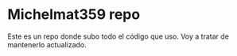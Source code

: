 # Michelmat359 repo

Este es un repo donde subo todo el código que uso. 
Voy a tratar de mantenerlo actualizado.
